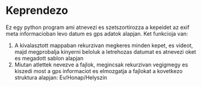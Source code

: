 # Keprendezo
Ez egy python program ami atnevezi es szetszortirozza a kepeidet az exif meta informacioban levo datum es gps adatok alapjan.
Ket funkcioja van:

1) A kivalasztott mappaban rekurzivan megkeres minden kepet, es videot, majd megprobalja kinyerni beloluk a letrehozas datumat es atnevezi oket es megadott sablon alapjan
2) Miutan atlettek nevezve a fajlok, megincsak rekurzivan vegigmegy es kiszedi most a gps informaciot es elmozgatja a fajlokat a kovetkezo struktura alapjan:
Ev/Honap/Helyszin
